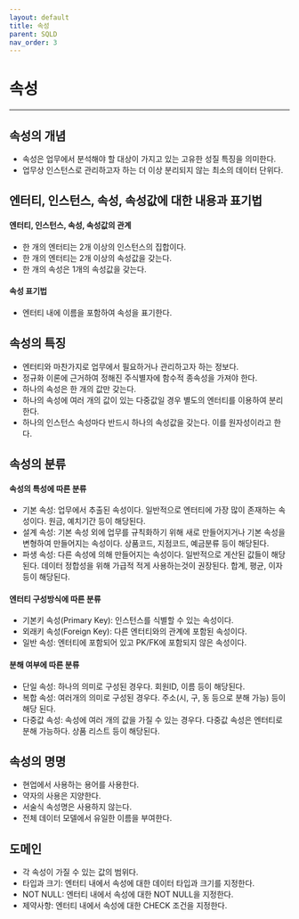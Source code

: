 ```yaml
---
layout: default
title: 속성
parent: SQLD
nav_order: 3
---
```


# 속성

---

## 속성의 개념

- 속성은 업무에서 분석해야 할 대상이 가지고 있는 고유한 성질 특징을 의미한다.
- 업무상 인스턴스로 관리하고자 하는 더 이상 분리되지 않는 최소의 데이터 단위다.

## 엔터티, 인스턴스, 속성, 속성값에 대한 내용과 표기법

#### 엔터티, 인스턴스, 속성, 속성값의 관계

- 한 개의 엔터티는 2개 이상의 인스턴스의 집합이다.
- 한 개의 엔터티는 2개 이상의 속성값을 갖는다.
- 한 개의 속성은 1개의 속성값을 갖는다.

#### 속성 표기법

- 엔터티 내에 이름을 포함하여 속성을 표기한다.

## 속성의 특징

- 엔터티와 마찬가지로 업무에서 필요하거나 관리하고자 하는 정보다.
- 정규화 이론에 근거하여 정해진 주식별자에 함수적 종속성을 가져야 한다.
- 하나의 속성은 한 개의 값만 갖는다.
- 하나의 속성에 여러 개의 값이 있는 다중값일 경우 별도의 엔터티를 이용하여 분리한다.
- 하나의 인스턴스 속성마다 반드시 하나의 속성값을 갖는다. 이를 원자성이라고 한다.

## 속성의 분류

#### 속성의 특성에 따른 분류

- 기본 속성: 업무에서 추출된 속성이다. 일반적으로 엔터티에 가장 많이 존재하는 속성이다. 원금, 예치기간 등이 해당된다.
- 설계 속성: 기본 속성 외에 업무를 규칙화하기 위해 새로 만들어지거나 기본 속성을 변형하여 만들어지는 속성이다. 상품코드, 지점코드, 예금분류 등이 해당된다.
- 파생 속성: 다른 속성에 의해 만들어지는 속성이다. 일반적으로 게산된 값들이 해당된다. 데이터 정합성을 위해 가급적 적게 사용하는것이 권장된다. 합계, 평균, 이자 등이 해당된다.

#### 엔터티 구성방식에 따른 분류

- 기본키 속성(Primary Key): 인스턴스를 식별할 수 있는 속성이다.
- 외래키 속성(Foreign Key): 다른 엔터티와의 관계에 포함된 속성이다.
- 일반 속성: 엔터티에 포함되어 있고 PK/FK에 포함되지 않은 속성이다.

#### 분해 여부에 따른 분류

- 단일 속성: 하나의 의미로 구성된 경우다. 회원ID, 이름 등이 해당된다.
- 복합 속성: 여러개의 의미로 구성된 경우다. 주소(시, 구, 동 등으로 분해 가능) 등이 해당 된다.
- 다중값 속성: 속성에 여러 개의 값을 가질 수 있는 경우다. 다중값 속성은 엔터티로 분해 가능하다. 상품 리스트 등이 해당된다.

## 속성의 명명

- 현업에서 사용하는 용어를 사용한다.
- 약자의 사용은 지양한다.
- 서술식 속성명은 사용하지 않는다.
- 전체 데이터 모델에서 유일한 이름을 부여한다.

## 도메인

- 각 속성이 가질 수 있는 값의 범위다.
- 타입과 크기: 엔터티 내에서 속성에 대한 데이터 타입과 크기를 지정한다.
- NOT NULL: 엔터티 내에서 속성에 대한 NOT NULL을 지정한다.
- 제약사항: 엔터티 내에서 속성에 대한 CHECK 조건을 지정한다.
